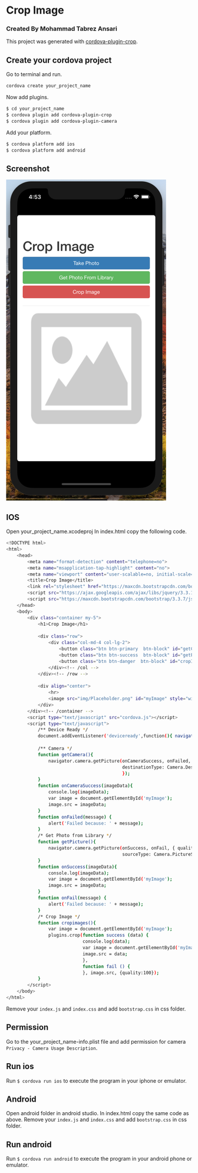 # Crop Image

### Created By Mohammad Tabrez Ansari
This project was generated with [cordova-plugin-crop](https://github.com/jeduan/cordova-plugin-crop).

## Create your cordova project

 Go to terminal and run.
 ```bash
 cordova create your_project_name
 ```
 Now add plugins.
 ```bash
 $ cd your_project_name
 $ cordova plugin add cordova-plugin-crop
 $ cordova plugin add cordova-plugin-camera
 ```
Add your platform.
```bash
$ cordova platform add ios
$ cordova platform add android
```
## Screenshot

![alt appimage](https://github.com/tabrez1991/Crop-Image/blob/master/appimage.png)

## IOS

Open your_project_name.xcodeproj
In index.html copy the following code.
```bash
<!DOCTYPE html>
<html>
    <head>
        <meta name="format-detection" content="telephone=no">
        <meta name="msapplication-tap-highlight" content="no">
        <meta name="viewport" content="user-scalable=no, initial-scale=1, maximum-scale=1, minimum-scale=1, width=device-width">
        <title>Crop Image</title>
        <link rel="stylesheet" href="https://maxcdn.bootstrapcdn.com/bootstrap/3.3.7/css/bootstrap.min.css">
        <script src="https://ajax.googleapis.com/ajax/libs/jquery/3.3.1/jquery.min.js"></script>
        <script src="https://maxcdn.bootstrapcdn.com/bootstrap/3.3.7/js/bootstrap.min.js"></script>
    </head>
    <body>
        <div class="container my-5">
            <h1>Crop Image</h1>
            
            <div class="row">
                <div class="col-md-4 col-lg-2">
                    <button class="btn btn-primary  btn-block" id="getCamera" onclick="getCamera()" >Take Photo</button>
                    <button class="btn btn-success  btn-block" id="getPicture" onclick="getPicture()" >Get Photo From Library</button>
                    <button class="btn btn-danger  btn-block" id="cropImage" onclick="cropimages()" >Crop Image</button>
                </div><!-- /col -->
            </div><!-- /row -->
            
            <div align="center">
                <hr>
                <image src="img/Placeholder.png" id="myImage" style="width:300px;height:300px;"/>
            </div>
        </div><!-- /container -->
        <script type="text/javascript" src="cordova.js"></script>
        <script type="text/javascript">
            /** Device Ready */
            document.addEventListener('deviceready',function(){ navigator.splashscreen.hide(); },false);
        
            /** Camera */
            function getCamera(){
                navigator.camera.getPicture(onCameraSuccess, onFailed, { quality: 50,
                                            destinationType: Camera.DestinationType.FILE_URI
                                            });
            }
            function onCameraSuccess(imageData){
                console.log(imageData);
                var image = document.getElementById('myImage');
                image.src = imageData;
            }
            function onFailed(message) {
                alert('Failed because: ' + message);
            }
            /* Get Photo from Library */
            function getPicture(){
                navigator.camera.getPicture(onSuccess, onFail, { quality: 50,
                                            sourceType: Camera.PictureSourceType.PHOTOLIBRARY});
            }
            function onSuccess(imageData){
                console.log(imageData);
                var image = document.getElementById('myImage');
                image.src = imageData;
            }
            function onFail(message) {
                alert('Failed because: ' + message);
            }
            /* Crop Image */
            function cropimages(){
                var image = document.getElementById('myImage');
                plugins.crop(function success (data) {
                             console.log(data);
                             var image = document.getElementById('myImage');
                             image.src = data;
                             },
                             function fail () {
                             }, image.src, {quality:100});
            }
        </script>
    </body>
</html>
```
Remove your `index.js` and `index.css` and add `bootstrap.css` in css folder.

## Permission

Go to the your_project_name-info.plist file and add permission for camera `Privacy - Camera Usage Description`.

## Run ios

Run `$ cordova run ios` to execute the program in your iphone or emulator.

## Android

Open android folder in android studio.
In index.html copy the same code as above.
Remove your `index.js` and `index.css` and add `bootstrap.css` in css folder.

## Run android

Run `$ cordova run android` to execute the program in your android phone or emulator.



